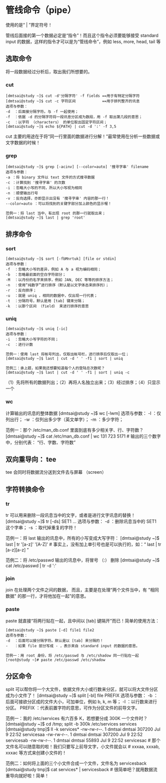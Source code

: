 # 管线命令（pipe）

使用的是“ | ”界定符号！

管线后面接的第一个数据必定是“指令”！而且这个指令必须要能够接受 standard input 的数据，这样的指令才可以是为“管线命令”，例如 less, more, head, tail 等

## 选取命令

将一段数据经过分析后，取出我们所想要的。

### cut

    [dmtsai@study ~]$ cut -d'分隔字符' -f fields ==用于有特定分隔字符
    [dmtsai@study ~]$ cut -c 字符区间            ==用于排列整齐的讯息
    选项与参数：
    -d  ：后面接分隔字符。与 -f 一起使用；
    -f  ：依据 -d 的分隔字符将一段讯息分区成为数段，用 -f 取出第几段的意思；
    -c  ：以字符 （characters） 的单位取出固定字符区间；
    [dmtsai@study ~]$ echo ${PATH} | cut -d ':' -f 3,5

cut 主要的用途在于将“同一行里面的数据进行分解！”最常使用在分析一些数据或文字数据的时候！

### grep

    [dmtsai@study ~]$ grep [-acinv] [--color=auto] '搜寻字串' filename
    选项与参数：
    -a ：将 binary 文件以 text 文件的方式搜寻数据
    -c ：计算找到 '搜寻字串' 的次数
    -i ：忽略大小写的不同，所以大小写视为相同
    -n ：顺便输出行号
    -v ：反向选择，亦即显示出没有 '搜寻字串' 内容的那一行！
    --color=auto ：可以将找到的关键字部分加上颜色的显示喔！

    范例一：将 last 当中，有出现 root 的那一行就取出来；
    [dmtsai@study ~]$ last | grep 'root'

## 排序命令

### sort

    [dmtsai@study ~]$ sort [-fbMnrtuk] [file or stdin]
    选项与参数：
    -f  ：忽略大小写的差异，例如 A 与 a 视为编码相同；
    -b  ：忽略最前面的空白字符部分；
    -M  ：以月份的名字来排序，例如 JAN, DEC 等等的排序方法；
    -n  ：使用“纯数字”进行排序（默认是以文字体态来排序的）；
    -r  ：反向排序；
    -u  ：就是 uniq ，相同的数据中，仅出现一行代表；
    -t  ：分隔符号，默认是用 [tab] 键来分隔；
    -k  ：以那个区间 （field） 来进行排序的意思

### uniq

    [dmtsai@study ~]$ uniq [-ic]
    选项与参数：
    -i  ：忽略大小写字符的不同；
    -c  ：进行计数

    范例一：使用 last 将帐号列出，仅取出帐号栏，进行排序后仅取出一位；
    [dmtsai@study ~]$ last | cut -d ' ' -f1 | sort | uniq

    范例二：承上题，如果我还想要知道每个人的登陆总次数呢？
    [dmtsai@study ~]$ last | cut -d ' ' -f1 | sort | uniq -c

（1）先将所有的数据列出；（2）再将人名独立出来；（3）经过排序；（4）只显示一个

### wc

计算输出的讯息的整体数据
[dmtsai@study ~]$ wc [-lwm]
选项与参数：
-l ：仅列出行；
-w ：仅列出多少字（英文单字）；
-m ：多少字符；
  
 范例一：那个 /etc/man_db.conf 里面到底有多少相关字、行、字符数？
[dmtsai@study ~]$ cat /etc/man_db.conf | wc
131 723 5171 # 输出的三个数字中，分别代表： “行、字数、字符数”

## 双向重导向： tee

tee 会同时将数据流分送到文件去与屏幕 （screen）

## 字符转换命令

### tr

tr 可以用来删除一段讯息当中的文字，或者是进行文字讯息的替换！
[dmtsai@study ~]$ tr [-ds] SET1 ...
选项与参数：
-d ：删除讯息当中的 SET1 这个字串；
-s ：取代掉重复的字符！
  
 范例一：将 last 输出的讯息中，所有的小写变成大写字符：
[dmtsai@study ~]$ last | tr '[a-z]' '[A-Z]' # 事实上，没有加上单引号也是可以执行的，如：“ last | tr [a-z][a-z] ”
  
 范例二：将 /etc/passwd 输出的讯息中，将冒号 （:） 删除
[dmtsai@study ~]$ cat /etc/passwd | tr -d ':'

### join

join 在处理两个文件之间的数据， 而且，主要是在处理“两个文件当中，有 "相同数据" 的那一行，才将他加在一起”的意思。

### paste

paste 就直接“将两行贴在一起，且中间以 [tab] 键隔开”而已！简单的使用方法：

    [dmtsai@study ~]$ paste [-d] file1 file2
    选项与参数：
    -d  ：后面可以接分隔字符。默认是以 [tab] 来分隔的！
    -   ：如果 file 部分写成 - ，表示来自 standard input 的数据的意思。

    范例一：用 root 身份，将 /etc/passwd 与 /etc/shadow 同一行贴在一起
    [root@study ~]# paste /etc/passwd /etc/shadow

## 分区命令

split 可以帮你将一个大文件，依据文件大小或行数来分区，就可以将大文件分区成为小文件了！
[dmtsai@study ~]$ split [-bl] file PREFIX
选项与参数：
-b ：后面可接欲分区成的文件大小，可加单位，例如 b, k, m 等；
-l ：以行数来进行分区。
PREFIX ：代表前置字符的意思，可作为分区文件的前导文字。
  
 范例一：我的 /etc/services 有六百多 K，若想要分成 300K 一个文件时？
[dmtsai@study ~]$ cd /tmp; split -b 300k /etc/services services
[dmtsai@study tmp]$ ll -k services*
-rw-rw-r--. 1 dmtsai dmtsai 307200 Jul 9 22:52 servicesaa
-rw-rw-r--. 1 dmtsai dmtsai 307200 Jul 9 22:52 servicesab
-rw-rw-r--. 1 dmtsai dmtsai 55893 Jul 9 22:52 servicesac # 那个文件名可以随意取的啦！我们只要写上前导文字，小文件就会以 # xxxaa, xxxab, xxxac 等方式来创建小文件的！
  
 范例二：如何将上面的三个小文件合成一个文件，文件名为 servicesback
[dmtsai@study tmp]$ cat services* | servicesback # 很简单吧？就用数据流重导向就好啦！简单！
